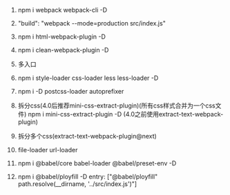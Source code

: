 1. npm i webpack webpack-cli -D

2. "build": "webpack --mode=production src/index.js"

3. npm i html-webpack-plugin -D

4. npm i clean-webpack-plugin -D

5. 多入口

6. npm i style-loader css-loader less less-loader -D

7. npm i -D postcss-loader autoprefixer

8. 拆分css(4.0后推荐mini-css-extract-plugin)(所有css样式合并为一个css文件)
    npm i mini-css-extract-plugin -D
    (4.0之前使用extract-text-webpack-plugin)

9. 拆分多个css(extract-text-webpack-plugin@next)

10. file-loader url-loader

11. npm i @babel/core babel-loader @babel/preset-env -D

11. npm i @babel/ployfill -D
    entry: ["@babel/ployfill" path.resolve(__dirname, '../src/index.js')"]
